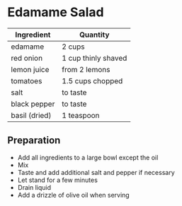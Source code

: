 # Edamame Salad

| Ingredient | Quantity |
| ------------- | ----------- |
| edamame | 2 cups |
| red onion | 1 cup thinly shaved |
| lemon juice | from 2 lemons |
| tomatoes | 1.5 cups chopped |
| salt | to taste |
| black pepper | to taste |
| basil (dried) | 1 teaspoon |

## Preparation

* Add all ingredients to a large bowl except the oil
* Mix 
* Taste and add additional salt and pepper if necessary
* Let stand for a few minutes
* Drain liquid
* Add a drizzle of olive oil when serving
